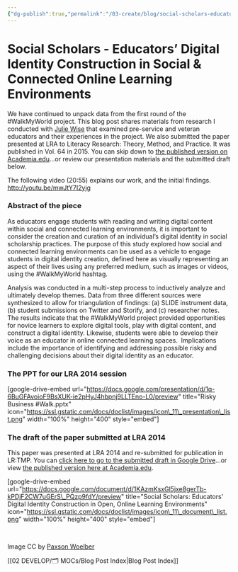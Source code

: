 ```yaml
---
{"dg-publish":true,"permalink":"/03-create/blog/social-scholars-educators-digital-identity-construction-in-social-and-connected-online-learning-environments/","title":"Social Scholars: Educators’ Digital Identity Construction in Social & Connected Online Learning Environments","tags":["identity","lra","risk","walkmyworld"]}
---
```


# Social Scholars - Educators’ Digital Identity Construction in Social & Connected Online Learning Environments

We have continued to unpack data from the first round of the #WalkMyWorld project. This blog post shares materials from research I conducted with [Julie Wise](https://twitter.com/readingsecrets) that examined pre-service and veteran educators and their experiences in the project. We also submitted the paper presented at LRA to Literacy Research: Theory, Method, and Practice. It was published in Vol. 64 in 2015. You can skip down to [the published version on Academia.edu](https://www.academia.edu/19819505/Social_Scholars_Educators_Digital_Identity_Construction_in_Open_Online_Learning_Environments)...or review our presentation materials and the submitted draft below.

The following video (20:55) explains our work, and the initial findings. http://youtu.be/mwJtY7I2yjg

### Abstract of the piece

As educators engage students with reading and writing digital content within social and connected learning environments, it is important to consider the creation and curation of an individual’s digital identity in social scholarship practices. The purpose of this study explored how social and connected learning environments can be used as a vehicle to engage students in digital identity creation, defined here as visually representing an aspect of their lives using any preferred medium, such as images or videos, using the #WalkMyWorld hashtag.

Analysis was conducted in a multi-step process to inductively analyze and ultimately develop themes. Data from three different sources were synthesized to allow for triangulation of findings: (a) SLIDE instrument data, (b) student submissions on Twitter and Storify, and (c) researcher notes. The results indicate that the #WalkMyWorld project provided opportunities for novice learners to explore digital tools, play with digital content, and construct a digital identity. Likewise, students were able to develop their voice as an educator in online connected learning spaces.  Implications include the importance of identifying and addressing possible risky and challenging decisions about their digital identity as an educator.

### The PPT for our LRA 2014 session

\[google-drive-embed url="https://docs.google.com/presentation/d/1q-6BuGFAvoioF9BsXUK-ie2pHyJ4hbpnj9LLTEno-L0/preview" title="Risky Business #Walk.pptx" icon="https://ssl.gstatic.com/docs/doclist/images/icon\_11\_presentation\_list.png" width="100%" height="400" style="embed"\]

### The draft of the paper submitted at LRA 2014

This paper was presented at LRA 2014 and re-submitted for publication in LR:TMP. You can [click here to go to the submitted draft in Google Drive](https://docs.google.com/document/d/1KAzmKsxGl5jxe8gerTb-kPDjF2CW7uGErS_PQzp9fdY/edit)...or view [the published version here at Academia.edu](https://www.academia.edu/19819505/Social_Scholars_Educators_Digital_Identity_Construction_in_Open_Online_Learning_Environments).

\[google-drive-embed url="https://docs.google.com/document/d/1KAzmKsxGl5jxe8gerTb-kPDjF2CW7uGErS\_PQzp9fdY/preview" title="Social Scholars: Educators’ Digital Identity Construction in Open, Online Learning Environments" icon="https://ssl.gstatic.com/docs/doclist/images/icon\_11\_document\_list.png" width="100%" height="400" style="embed"\]

 

Image CC by [Paxson Woelber](https://www.flickr.com/photos/paxson_woelber/5434541912/in/photolist-cpXDeL-cpXB5J-C7s2D-9herYu-3sVHoc-2N66DT-2N678i-2N66xH-2N66Te-2Navzh-2NavtY-2N66rz-2NavJW-2NavGA-2N66Av-2Nav3w-2NavBE-2Navbo-2N66ig-2N66Jp-8fShWc-a4tSdo-cCzuML-8AhEjU-5CxPkY-48txdK-5xH6Ev-41Fcd-kMGmwV-2nC9K9-nVpZor-nVpZDg-2N669T-2Nav8u-2Nav15-2N66uK-2N675z-2NavN7-6iiEyS-8Eb2Ry-7CEG7U-42NPYe-42NNtP-42SWUQ-42NN3B-42NPzk-42NNQr-6VTn42-8dbtnj-6zPvsy)

[[02 DEVELOP/🗂️ MOCs/Blog Post Index\|Blog Post Index]]